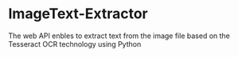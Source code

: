 # ImageText-Extractor
 The web API enbles to extract text from the image file based on the Tesseract OCR technology using Python
